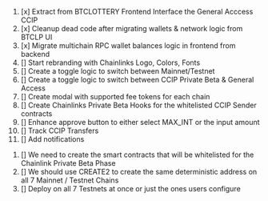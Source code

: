 <!-- CCIP FRONTEND UI -->
 1. [x] Extract from BTCLOTTERY Frontend Interface the General Acccess CCIP
 2. [x] Cleanup dead code after migrating wallets & network logic from BTCLP UI
 3. [x] Migrate multichain RPC wallet balances logic in frontend from backend
 4. [] Start rebranding with Chainlinks Logo, Colors, Fonts
 5. [] Create a toggle logic to switch between Mainnet/Testnet
 6. [] Create a toggle logic to switch between CCIP Private Beta & General Access
 7. [] Create modal with supported fee tokens for each chain 
 8. [] Create Chainlinks Private Beta Hooks for the whitelisted CCIP Sender contracts 
 9. [] Enhance approve button to either select MAX_INT or the input amount
10. [] Track CCIP Transfers
11. [] Add notifications

<!-- SMART CONTRACTS -->
1. [] We need to create the smart contracts that will be whitelisted for the Chainlink Private Beta Phase
2. [] We should use CREATE2 to create the same deterministic address on all 7 Mainnet / Testnet Chains
3. [] Deploy on all 7 Testnets at once or just the ones users configure